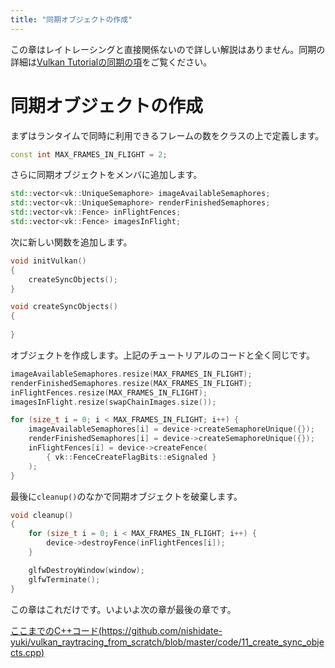 ```yaml
---
title: "同期オブジェクトの作成"
---
```


この章はレイトレーシングと直接関係ないので詳しい解説はありません。同期の詳細は[Vulkan Tutorialの同期の項](https://vulkan-tutorial.com/Drawing_a_triangle/Drawing/Rendering_and_presentation)をご覧ください。

# 同期オブジェクトの作成

まずはランタイムで同時に利用できるフレームの数をクラスの上で定義します。

```cpp
const int MAX_FRAMES_IN_FLIGHT = 2;
```

さらに同期オブジェクトをメンバに追加します。
```cpp
std::vector<vk::UniqueSemaphore> imageAvailableSemaphores;
std::vector<vk::UniqueSemaphore> renderFinishedSemaphores;
std::vector<vk::Fence> inFlightFences;
std::vector<vk::Fence> imagesInFlight;
```

次に新しい関数を追加します。
```cpp
void initVulkan()
{
    createSyncObjects();
}

void createSyncObjects()
{
    
}
```

オブジェクトを作成します。上記のチュートリアルのコードと全く同じです。

```cpp
imageAvailableSemaphores.resize(MAX_FRAMES_IN_FLIGHT);
renderFinishedSemaphores.resize(MAX_FRAMES_IN_FLIGHT);
inFlightFences.resize(MAX_FRAMES_IN_FLIGHT);
imagesInFlight.resize(swapChainImages.size());

for (size_t i = 0; i < MAX_FRAMES_IN_FLIGHT; i++) {
    imageAvailableSemaphores[i] = device->createSemaphoreUnique({});
    renderFinishedSemaphores[i] = device->createSemaphoreUnique({});
    inFlightFences[i] = device->createFence(
        { vk::FenceCreateFlagBits::eSignaled }
    );
}
```

最後に`cleanup()`のなかで同期オブジェクトを破棄します。

```cpp
void cleanup()
{
    for (size_t i = 0; i < MAX_FRAMES_IN_FLIGHT; i++) {
        device->destroyFence(inFlightFences[i]);
    }

    glfwDestroyWindow(window);
    glfwTerminate();
}
```


この章はこれだけです。いよいよ次の章が最後の章です。

[ここまでのC++コード(https://github.com/nishidate-yuki/vulkan_raytracing_from_scratch/blob/master/code/11_create_sync_objects.cpp)](https://github.com/nishidate-yuki/vulkan_raytracing_from_scratch/blob/master/code/11_create_sync_objects.cpp)